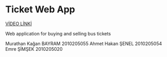 # Ticket Web App
[VİDEO LİNKİ](https://www.youtube.com/watch?v=LV7pr3NmX5U)

Web application for buying and selling bus tickets 

Murathan Kağan BAYRAM           2010205055
Ahmet Hakan ŞENEL               2010205054
Emre ŞİMŞEK                     2010205020

